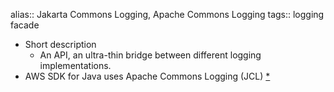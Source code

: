 alias:: Jakarta Commons Logging, Apache Commons Logging
tags:: logging facade

- Short description
	- An API, an ultra-thin bridge between different logging implementations.
- AWS SDK for Java uses Apache Commons Logging (JCL) [*](https://coralogix.com/blog/spring-boot-logging-best-practices-guide/)